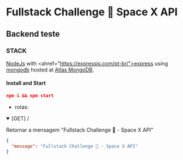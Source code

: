 # Fullstack Challenge 🏅 Space X API

## Backend teste

### STACK

<a href="https://nodejs.org/en">NodeJs</a> with <ahref="https://expressjs.com/pt-br/">express</a> using <a href="https://www.mongodb.com/pt-br">mongodb</a> hosted at <a href="https://cloud.mongodb.com/">Atlas MongoDB</a>.

#### Install and Start

```json
npm i && npm start
```

- rotas:

<details  open>

<summary>[GET] /</summary>

<p>

Retornar a mensagem "Fullstack Challenge 🏅 - Space X API"

</p>

```json
{
  "message": "Fullstack Challenge 🏅 - Space X API"
}
```

</details>
